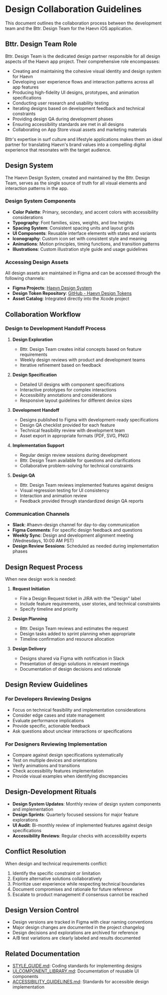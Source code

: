 # Design Collaboration Guidelines

This document outlines the collaboration process between the development team and the Bttr. Design Team for the Haevn iOS application.

## Bttr. Design Team Role

Bttr. Design Team is the dedicated design partner responsible for all design aspects of the Haevn app project. Their comprehensive role encompasses:

- Creating and maintaining the cohesive visual identity and design system for Haevn
- Developing user experience flows and interaction patterns across all app features
- Producing high-fidelity UI designs, prototypes, and animation specifications
- Conducting user research and usability testing
- Iterating designs based on development feedback and technical constraints
- Providing design QA during development phases
- Ensuring accessibility standards are met in all designs
- Collaborating on App Store visual assets and marketing materials

Bttr's expertise in surf culture and lifestyle applications makes them an ideal partner for translating Haevn's brand values into a compelling digital experience that resonates with the target audience.

## Design System

The Haevn Design System, created and maintained by the Bttr. Design Team, serves as the single source of truth for all visual elements and interaction patterns in the app.

### Design System Components

- **Color Palette**: Primary, secondary, and accent colors with accessibility considerations
- **Typography**: Font families, sizes, weights, and line heights
- **Spacing System**: Consistent spacing units and layout grids
- **UI Components**: Reusable interface elements with states and variants
- **Iconography**: Custom icon set with consistent style and meaning
- **Animations**: Motion principles, timing functions, and transition patterns
- **Illustrations**: Custom illustration style guide and usage guidelines

### Accessing Design Assets

All design assets are maintained in Figma and can be accessed through the following channels:

- **Figma Projects**: [Haevn Design System](https://figma.com/file/haevn-design-system)
- **Design Token Repository**: [GitHub - Haevn Design Tokens](https://github.com/haevn/design-tokens)
- **Asset Catalog**: Integrated directly into the Xcode project

## Collaboration Workflow

### Design to Development Handoff Process

1. **Design Exploration**
   - Bttr. Design Team creates initial concepts based on feature requirements
   - Weekly design reviews with product and development teams
   - Iterative refinement based on feedback

2. **Design Specification**
   - Detailed UI designs with component specifications
   - Interactive prototypes for complex interactions
   - Accessibility annotations and considerations
   - Responsive layout guidelines for different device sizes

3. **Development Handoff**
   - Designs published to Figma with development-ready specifications
   - Design QA checklist provided for each feature
   - Technical feasibility review with development team
   - Asset export in appropriate formats (PDF, SVG, PNG)

4. **Implementation Support**
   - Regular design review sessions during development
   - Bttr. Design Team available for questions and clarifications
   - Collaborative problem-solving for technical constraints

5. **Design QA**
   - Bttr. Design Team reviews implemented features against designs
   - Visual regression testing for UI consistency
   - Interaction and animation review
   - Feedback provided through standardized design QA reports

### Communication Channels

- **Slack**: #haevn-design channel for day-to-day communication
- **Figma Comments**: For specific design feedback and questions
- **Weekly Sync**: Design and development alignment meeting (Wednesdays, 10:00 AM PST)
- **Design Review Sessions**: Scheduled as needed during implementation phases

## Design Request Process

When new design work is needed:

1. **Request Initiation**
   - File a Design Request ticket in JIRA with the "Design" label
   - Include feature requirements, user stories, and technical constraints
   - Specify timeline and priority

2. **Design Planning**
   - Bttr. Design Team reviews and estimates the request
   - Design tasks added to sprint planning when appropriate
   - Timeline confirmation and resource allocation

3. **Design Delivery**
   - Designs shared via Figma with notification in Slack
   - Presentation of design solutions in relevant meetings
   - Documentation of design decisions and rationale

## Design Review Guidelines

### For Developers Reviewing Designs

- Focus on technical feasibility and implementation considerations
- Consider edge cases and state management
- Evaluate performance implications
- Provide specific, actionable feedback
- Ask questions about unclear interactions or specifications

### For Designers Reviewing Implementation

- Compare against design specifications systematically
- Test on multiple devices and orientations
- Verify animations and transitions
- Check accessibility features implementation
- Provide visual examples when identifying discrepancies

## Design-Development Rituals

- **Design System Updates**: Monthly review of design system components and implementation
- **Design Sprints**: Quarterly focused sessions for major feature explorations
- **UI Audit**: Bi-monthly review of implemented features against design specifications
- **Accessibility Reviews**: Regular checks with accessibility experts

## Conflict Resolution

When design and technical requirements conflict:

1. Identify the specific constraint or limitation
2. Explore alternative solutions collaboratively
3. Prioritize user experience while respecting technical boundaries
4. Document compromises and rationale for future reference
5. Escalate to product management if consensus cannot be reached

## Design Version Control

- Design versions are tracked in Figma with clear naming conventions
- Major design changes are documented in the project changelog
- Design decisions and explorations are archived for reference
- A/B test variations are clearly labeled and results documented

## Related Documentation

- [STYLE_GUIDE.md](STYLE_GUIDE.md): Coding standards for implementing designs
- [UI_COMPONENT_LIBRARY.md](UI_COMPONENT_LIBRARY.md): Documentation of reusable UI components
- [ACCESSIBILITY_GUIDELINES.md](ACCESSIBILITY_GUIDELINES.md): Standards for accessible design implementation
